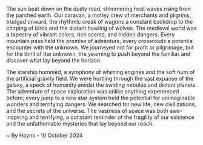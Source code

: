 
The sun beat down on the dusty road, shimmering heat waves rising from the parched earth. Our caravan, a motley crew of merchants and pilgrims, trudged onward, the rhythmic creak of wagons a constant backdrop to the chirping of birds and the distant howling of wolves. The medieval world was a tapestry of vibrant colors, rich scents, and hidden dangers. Every mountain pass held the promise of adventure, every crossroads a potential encounter with the unknown. We journeyed not for profit or pilgrimage, but for the thrill of the unknown, the yearning to push beyond the familiar and discover what lay beyond the horizon.

The starship hummed, a symphony of whirring engines and the soft hum of the artificial gravity field. We were hurtling through the vast expanse of the galaxy, a speck of humanity amidst the swirling nebulae and distant planets. The adventure of space exploration was unlike anything experienced before; every jump to a new star system held the potential for unimaginable wonders and terrifying dangers. We searched for new life, new civilizations, and the secrets of the universe. The vastness of space was both awe-inspiring and terrifying, a constant reminder of the fragility of our existence and the unfathomable mysteries that lay beyond our reach. 

~ By Hozmi - 10 October 2024
